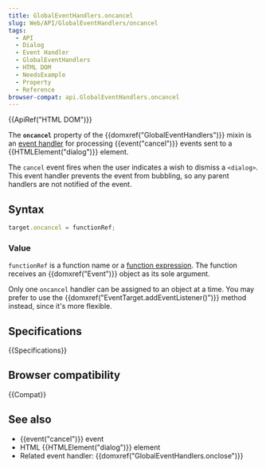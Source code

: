 ```yaml
---
title: GlobalEventHandlers.oncancel
slug: Web/API/GlobalEventHandlers/oncancel
tags:
  - API
  - Dialog
  - Event Handler
  - GlobalEventHandlers
  - HTML DOM
  - NeedsExample
  - Property
  - Reference
browser-compat: api.GlobalEventHandlers.oncancel
---
```

{{ApiRef("HTML DOM")}}

The **`oncancel`** property of the
{{domxref("GlobalEventHandlers")}} mixin is an [event handler](/en-US/docs/Web/Events/Event_handlers) for
processing {{event("cancel")}} events sent to a {{HTMLElement("dialog")}} element.

The `cancel` event fires when the user indicates a wish to dismiss a
`<dialog>`. This event handler prevents the event from bubbling, so any
parent handlers are not notified of the event.

## Syntax

```js
target.oncancel = functionRef;
```

### Value

`functionRef` is a function name or a [function
expression](/en-US/docs/Web/JavaScript/Reference/Operators/function). The function receives an {{domxref("Event")}} object as its sole
argument.

Only one `oncancel` handler can be assigned to an object at a time. You may
prefer to use the {{domxref("EventTarget.addEventListener()")}} method instead, since
it's more flexible.

## Specifications

{{Specifications}}

## Browser compatibility

{{Compat}}

## See also

- {{event("cancel")}} event
- HTML {{HTMLElement("dialog")}} element
- Related event handler: {{domxref("GlobalEventHandlers.onclose")}}
